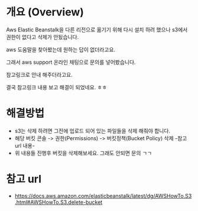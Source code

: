 # 개요 (Overview)
Aws Elastic Beanstalk을 다른 리전으로 옮기기 위해 다시 설치 하려 했으나 s3에서 권한이 없다고 삭제가 안됬습니다. 

aws 도움말을 찾아봤는데 원하는 답이 없더라고요.  

그래서 aws support 온라인 채팅으로 문의를 넣어봤습니다.  

참고링크로 안내 해주더라고요.  

결국 참고링크 내용 보고 해결이 되었네요. ㅎㅎ  

# 해결방법
- s3는 삭제 하려면 그전에 업로드 되어 있는 파일들을 삭제 해줘야 합니다.
- 해당 버킷 콘솔 -> 권한(Permissions) -> 버킷정책(Bucket Policy) 삭제 -참고 url 내용-
- 위 내용들 진행후 버킷을 삭제해보세요. 그래도 안되면 문의 ㄱㄱ

# 참고 url
- https://docs.aws.amazon.com/elasticbeanstalk/latest/dg/AWSHowTo.S3.html#AWSHowTo.S3.delete-bucket